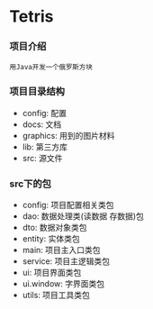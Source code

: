Tetris
==========

### 项目介绍
	用Java开发一个俄罗斯方块

### 项目目录结构
* config: 配置
* docs: 文档
* graphics: 用到的图片材料
* lib: 第三方库
* src: 源文件

### src下的包
* config: 项目配置相关类包	
* dao: 数据处理类(读数据 存数据)包		
* dto: 数据对象类包		
* entity: 实体类包
* main: 项目主入口类包
* service: 项目主逻辑类包
* ui: 项目界面类包
* ui.window: 字界面类包
* utils: 项目工具类包		

